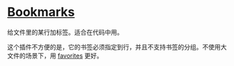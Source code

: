 # [Bookmarks](https://marketplace.visualstudio.com/items?itemName=alefragnani.Bookmarks)

给文件里的某行加标签。适合在代码中用。

这个插件不方便的是，它的书签必须指定到行，并且不支持书签的分组。不使用大文件的场景下，用 [favorites](./favorites.md) 更好。
